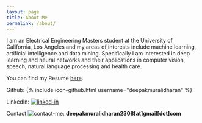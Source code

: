 ```yaml
---
layout: page
title: About Me
permalink: /about/
---
```


I am an Electrical Engineering Masters student at the University of California, Los Angeles and my areas of interests include machine learning, artificial intelligence and data mining. Specifically I am interested in deep learning and neural networks and their applications in computer vision, speech, natural language processing and health care.

You can find my Resume [here]().

Github:
{% include icon-github.html username="deepakmuralidharan" %}

LinkedIn: [![linked-in](http://www.pcc-cic.org.uk/sites/all/modules/contrib/socialmedia/icons/levelten/glossy/32x32/xlinkedin.png.pagespeed.ic.KvS4d3tu1L.png)](https://www.linkedin.com/in/muralidharandeepak)  

Contact ![contact-me](http://findicons.com/files/icons/1008/quiet/32/gmail.png):  **deepakmuralidharan2308[at]gmail[dot]com**
